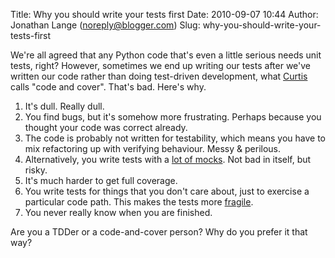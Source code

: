 Title: Why you should write your tests first
Date: 2010-09-07 10:44
Author: Jonathan Lange (noreply@blogger.com)
Slug: why-you-should-write-your-tests-first

We're all agreed that any Python code that's even a little serious needs
unit tests, right? However, sometimes we end up writing our tests after
we've written our code rather than doing test-driven development, what
[Curtis](http://curtis.hovey.name/) calls "code and cover". That's bad.
Here's why.  

1.  It's dull. Really dull.
2.  You find bugs, but it's somehow more frustrating. Perhaps because
    you thought your code was correct already.
3.  The code is probably not written for testability, which means you
    have to mix refactoring up with verifying behaviour. Messy &
    perilous.
4.  Alternatively, you write tests with a [lot of
    mocks](http://martinfowler.com/articles/mocksArentStubs.html). Not
    bad in itself, but risky.
5.  It's much harder to get full coverage.
6.  You write tests for things that you don't care about, just to
    exercise a particular code path. This makes the tests more
    [fragile](http://xunitpatterns.com/Fragile%20Test.html).
7.  You never really know when you are finished.

<div>

Are you a TDDer or a code-and-cover person? Why do you prefer it that
way?

</div>
